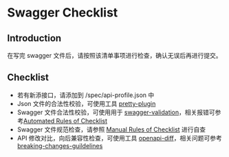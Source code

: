 # Swagger Checklist #

## Introduction ##
在写完 swagger 文件后，请按照该清单事项进行检查，确认无误后再进行提交。

## Checklist ##
- 若有新添接口，请添加到 /spec/api-profile.json 中
- Json 文件的合法性校验，可使用工具 [pretty-plugin](../tools/pretty-plugin/README.md)
- Swagger 文件合法性校验，可使用用于 [swagger-validation](../tools/swagger-validation/README.md)，相关报错可参考[Automated Rules of Checklist](openapi-authoring-automated-guidelines.md)
- Swagger 文件规范检查，请参照 [Manual Rules of Checklist](openapi-authoring-manual-guidelines.md) 进行自查
- API 修改对比，向后兼容性检查，可使用工具 [openapi-diff](../tools/swagger-validation/README.md)，相关问题可参考[breaking-changes-guildelines](breaking-changes-guildelines.md)
